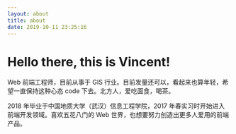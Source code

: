 ```yaml
---
layout: about
title: about
date: 2019-10-11 23:25:16
---
```


# Hello there, this is Vincent!

Web 前端工程师，目前从事于 GIS 行业。目前发量还可以，看起来也算年轻，希望一直保持这种心态 code 下去。北方人，爱吃面食，喝茶。

2018 年毕业于中国地质大学（武汉）信息工程学院，2017 年春实习时开始进入前端开发领域。喜欢五花八门的 Web 世界，也想要努力创造出更多人爱用的前端产品。